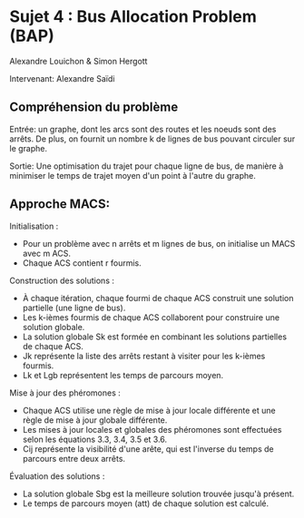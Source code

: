 # Sujet 4 : Bus Allocation Problem (BAP)

Alexandre Louichon & Simon Hergott

Intervenant: Alexandre Saïdi

## Compréhension du problème

Entrée: un graphe, dont les arcs sont des routes et les noeuds sont des arrêts. De plus, on fournit un nombre k de lignes de bus pouvant circuler sur le graphe.

Sortie: Une optimisation du trajet pour chaque ligne de bus, de manière à minimiser le temps de trajet moyen d'un point à l'autre du graphe.

## Approche MACS:

Initialisation :
- Pour un problème avec n arrêts et m lignes de bus, on initialise un MACS avec m ACS.
- Chaque ACS contient r fourmis.

Construction des solutions :
- À chaque itération, chaque fourmi de chaque ACS construit une solution partielle (une ligne de bus).
- Les k-ièmes fourmis de chaque ACS collaborent pour construire une solution globale.
- La solution globale Sk est formée en combinant les solutions partielles de chaque ACS.
- Jk représente la liste des arrêts restant à visiter pour les k-ièmes fourmis.
- Lk et Lgb représentent les temps de parcours moyen.

Mise à jour des phéromones :
- Chaque ACS utilise une règle de mise à jour locale différente et une règle de mise à jour globale différente.
- Les mises à jour locales et globales des phéromones sont effectuées selon les équations 3.3, 3.4, 3.5 et 3.6.
- Cij représente la visibilité d'une arête, qui est l'inverse du temps de parcours entre deux arrêts.

Évaluation des solutions :
- La solution globale Sbg est la meilleure solution trouvée jusqu'à présent.
- Le temps de parcours moyen (att) de chaque solution est calculé.